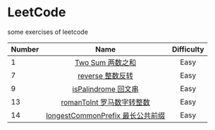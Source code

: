 # LeetCode

some exercises of leetcode

| Number |                                                            Name                                                             | Difficulty |
| ------ | :-------------------------------------------------------------------------------------------------------------------------: | :--------: |
| 1      |                [Two Sum 两数之和](https://github.com/buki26/LeetCode/blob/master/Solutions/Easy/1-TwoSum.md)                |    Easy    |
| 7      |               [reverse 整数反转](https://github.com/buki26/LeetCode/blob/master/Solutions/Easy/2-reverse.md)                |    Easy    |
| 9      |             [isPalindrome 回文串](https://github.com/buki26/LeetCode/blob/master/Solutions/Easy/3-isPalindrome)             |    Easy    |
| 13     |         [romanToInt 罗马数字转整数](https://github.com/buki26/LeetCode/blob/master/Solutions/Easy/13-romanToInt.md)         |    Easy    |
| 14     | [longestCommonPrefix 最长公共前缀](https://github.com/buki26/LeetCode/blob/master/Solutions/Easy/14-longestCommonPrefix.md) |    Easy    |

